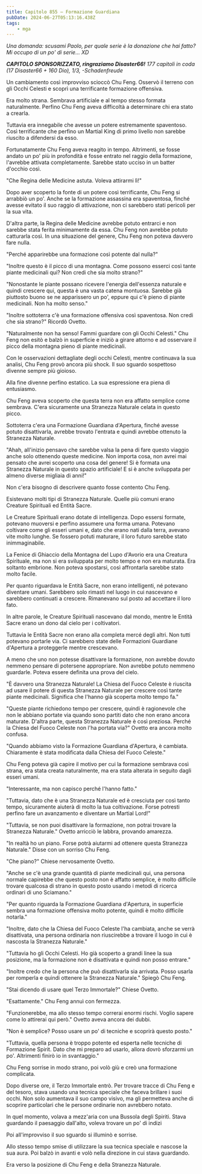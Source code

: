 ```yaml
---
title: Capitolo 855 – Formazione Guardiana
pubDate: 2024-06-27T05:13:16.438Z
tags:
    - mga
---
```



<em>Una domanda: scusami Paolo, per quale serie è la donazione che hai fatto? Mi occupo di un po' di serie... XD</em>


<em><strong>CAPITOLO SPONSORIZZATO, ringraziamo Disaster66!</strong>
177 capitoli in coda (17 Disaster66 + 160 Dio), 1/3,
-Schadenfreude</em>


Un cambiamento così improvviso scioccò Chu Feng. Osservò il terreno con gli Occhi Celesti e scoprì una terrificante formazione offensiva.


Era molto strana. Sembrava artificiale e al tempo stesso formata naturalmente. Perfino Chu Feng aveva difficoltà a determinare chi era stato a crearla.


Tuttavia era innegabile che avesse un potere estremamente spaventoso. Così terrificante che perfino un Martial King di primo livello non sarebbe riuscito a difendersi da esso.


Fortunatamente Chu Feng aveva reagito in tempo. Altrimenti, se fosse andato un po' più in profondità e fosse entrato nel raggio della formazione, l'avrebbe attivata completamente. Sarebbe stato ucciso in un batter d'occhio così.


"Che Regina delle Medicine astuta. Voleva attirarmi lì!"


Dopo aver scoperto la fonte di un potere così terrificante, Chu Feng si arrabbiò un po'. Anche se la formazione assassina era spaventosa, finché avesse evitato il suo raggio di attivazione, non ci sarebbero stati pericoli per la sua vita.


D'altra parte, la Regina delle Medicine avrebbe potuto entrarci e non sarebbe stata ferita minimamente da essa. Chu Feng non avrebbe potuto catturarla così. In una situazione del genere, Chu Feng non poteva davvero fare nulla.


"Perché apparirebbe una formazione così potente dal nulla?"


"Inoltre questo è il picco di una montagna. Come possono esserci così tante piante medicinali qui? Non credi che sia molto strano?"


"Nonostante le piante possano ricevere l'energia dell'essenza naturale e quindi crescere qui, questa è una vasta catena montuosa. Sarebbe già piuttosto buono se ne apparissero un po', eppure qui c'è pieno di piante medicinali. Non ha molto senso."


"Inoltre sottoterra c'è una formazione offensiva così spaventosa. Non credi che sia strano?" Ricordò Ovetto.


"Naturalmente non ha senso! Fammi guardare con gli Occhi Celesti." Chu Feng non esitò e balzò in superficie e iniziò a girare attorno e ad osservare il picco della montagna pieno di piante medicinali.


Con le osservazioni dettagliate degli occhi Celesti, mentre continuava la sua analisi, Chu Feng provò ancora più shock. Il suo sguardo sospettoso divenne sempre più gioioso.


Alla fine divenne perfino estatico. La sua espressione era piena di entusiasmo.


Chu Feng aveva scoperto che questa terra non era affatto semplice come sembrava. C'era sicuramente una Stranezza Naturale celata in questo picco.


Sottoterra c'era una Formazione Guardiana d'Apertura, finché avesse potuto disattivarla, avrebbe trovato l'entrata e quindi avrebbe ottenuto la Stranezza Naturale.


"Ahah, all'inizio pensavo che sarebbe valsa la pena di fare questo viaggio anche solo ottenendo queste medicine. Non importa cosa, non avrei mai pensato che avrei scoperto una cosa del genere! Si è formata una Stranezza Naturale in questo spazio artificiale! E si è anche sviluppata per almeno diverse migliaia di anni!"


Non c'era bisogno di descrivere quanto fosse contento Chu Feng.


Esistevano molti tipi di Stranezza Naturale. Quelle più comuni erano Creature Spirituali ed Entità Sacre.


Le Creature Spirituali erano dotate di intelligenza. Dopo essersi formate, potevano muoversi e perfino assumere una forma umana. Potevano coltivare come gli esseri umani e, dato che erano nati dalla terra, avevano vite molto lunghe. Se fossero potuti maturare, il loro futuro sarebbe stato inimmaginabile.


La Fenice di Ghiaccio della Montagna del Lupo d'Avorio era una Creatura Spirituale, ma non si era sviluppata per molto tempo e non era maturata. Era soltanto embrione. Non poteva spostarsi, così affrontarla sarebbe stato molto facile.


Per quanto riguardava le Entità Sacre, non erano intelligenti, né potevano diventare umani. Sarebbero solo rimasti nel luogo in cui nascevano e sarebbero continuati a crescere. Rimanevano sul posto ad accettare il loro fato.


In altre parole, le Creature Spirituali nascevano dal mondo, mentre le Entità Sacre erano un dono dal cielo per i coltivatori.


Tuttavia le Entità Sacre non erano alla completa mercé degli altri. Non tutti potevano portarle via. Ci sarebbero state delle Formazioni Guardiane d'Apertura a proteggerle mentre crescevano.


A meno che uno non potesse disattivare la formazione, non avrebbe dovuto nemmeno pensare di potersene appropriare. Non avrebbe potuto nemmeno guardarle. Poteva essere definita una prova del cielo.


"È davvero una Stranezza Naturale! La Chiesa del Fuoco Celeste è riuscita ad usare il potere di questa Stranezza Naturale per crescere così tante piante medicinali. Significa che l'hanno già scoperta molto tempo fa."


"Queste piante richiedono tempo per crescere, quindi è ragionevole che non le abbiano portate via quando sono partiti dato che non erano ancora maturate. D'altra parte, questa Stranezza Naturale è così preziosa. Perché la Chiesa del Fuoco Celeste non l'ha portata via?" Ovetto era ancora molto confusa.


 "Quando abbiamo visto la Formazione Guardiana d'Apertura, è cambiata. Chiaramente è stata modificata dalla Chiesa del Fuoco Celeste."


Chu Feng poteva già capire il motivo per cui la formazione sembrava così strana, era stata creata naturalmente, ma era stata alterata in seguito dagli esseri umani.


"Interessante, ma non capisco perché l'hanno fatto."


"Tuttavia, dato che è una Stranezza Naturale ed è cresciuta per così tanto tempo, sicuramente aiuterà di molto la tua coltivazione. Forse potresti perfino fare un avanzamento e diventare un Martial Lord!"


"Tuttavia, se non puoi disattivare la formazione, non potrai trovare la Stranezza Naturale." Ovetto arricciò le labbra, provando amarezza.


"In realtà ho un piano. Forse potrà aiutarmi ad ottenere questa Stranezza Naturale." Disse con un sorriso Chu Feng.


"Che piano?" Chiese nervosamente Ovetto.


"Anche se c'è una grande quantità di piante medicinali qui, una persona normale capirebbe che questo posto non è affatto semplice, è molto difficile trovare qualcosa di strano in questo posto usando i metodi di ricerca ordinari di uno Sciamano."


"Per quanto riguarda la Formazione Guardiana d'Apertura, in superficie sembra una formazione offensiva molto potente, quindi è molto difficile notarla."


"Inoltre, dato che la Chiesa del Fuoco Celeste l'ha cambiata, anche se verrà disattivata, una persona ordinaria non riuscirebbe a trovare il luogo in cui è nascosta la Stranezza Naturale."


"Tuttavia ho gli Occhi Celesti. Ho già scoperto a grandi linee la sua posizione, ma la formazione non è disattivata e quindi non posso entrare."


"Inoltre credo che la persona che può disattivarla sia arrivata. Posso usarla per romperla e quindi ottenere la Stranezza Naturale." Spiegò Chu Feng.


"Stai dicendo di usare quel Terzo Immortale?" Chiese Ovetto.


"Esattamente." Chu Feng annuì con fermezza.


"Funzionerebbe, ma allo stesso tempo correrai enormi rischi. Voglio sapere come lo attirerai qui però." Ovetto aveva ancora dei dubbi.


"Non è semplice? Posso usare un po' di tecniche e scoprirà questo posto."


"Tuttavia, quella persona è troppo potente ed esperta nelle tecniche di Formazione Spirit. Dato che mi preparo ad usarlo, allora dovrò sforzarmi un po'. Altrimenti finirò io in svantaggio."


Chu Feng sorrise in modo strano, poi volò giù e creò una formazione complicata.


Dopo diverse ore, il Terzo Immortale entrò. Per trovare tracce di Chu Feng e del tesoro, stava usando una tecnica speciale che faceva brillare i suoi occhi. Non solo aumentava il suo campo visivo, ma gli permetteva anche di scoprire particolari che le persone ordinarie non avrebbero notato.


In quel momento, volava a mezz'aria con una Bussola degli Spiriti. Stava guardando il paesaggio dall'alto, voleva trovare un po' di indizi


Poi all'improvviso il suo sguardo si illuminò e sorrise.


Allo stesso tempo smise di utilizzare la sua tecnica speciale e nascose la sua aura. Poi balzò in avanti e volò nella direzione in cui stava guardando.


Era verso la posizione di Chu Feng e della Stranezza Naturale.
                                


                                



